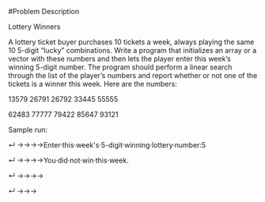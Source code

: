#Problem Description

Lottery Winners

A lottery ticket buyer purchases 10 tickets a week, always playing the same 10 5-digit “lucky” combinations. Write a program  that initializes  an array  or a vector with these numbers and then lets the player enter this week’s winning 5-digit number. The program  should perform a linear search through the list of the player’s numbers and report whether  or not one of the tickets is a winner this week. Here are the numbers:


13579 26791 26792 33445 55555

62483 77777 79422 85647 93121

Sample run:

↵ →→→→Enter·this·week's·5-digit·winning·lottery·number:5

↵ →→→→You·did·not·win·this·week.

↵ →→→→

↵ →→→
